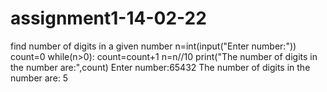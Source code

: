 # assignment1-14-02-22
find number of digits in a given number
n=int(input("Enter number:"))
count=0
while(n>0):
    count=count+1
    n=n//10
print("The number of digits in the number are:",count)
Enter number:65432
The number of digits in the number are: 5
